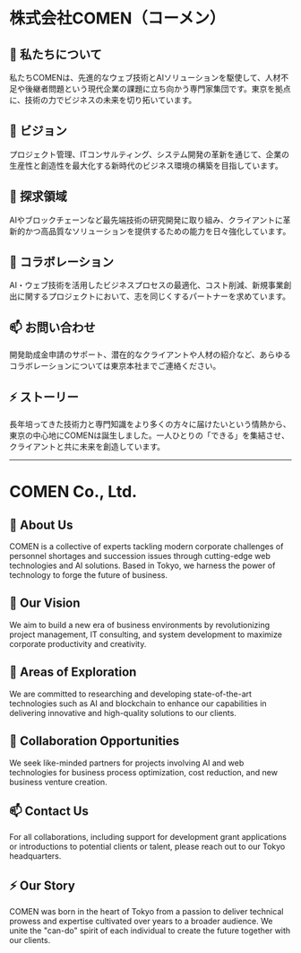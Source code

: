 # 株式会社COMEN（コーメン）

## 👋 私たちについて
私たちCOMENは、先進的なウェブ技術とAIソリューションを駆使して、人材不足や後継者問題という現代企業の課題に立ち向かう専門家集団です。東京を拠点に、技術の力でビジネスの未来を切り拓いています。

## 👀 ビジョン
プロジェクト管理、ITコンサルティング、システム開発の革新を通じて、企業の生産性と創造性を最大化する新時代のビジネス環境の構築を目指しています。

## 🌱 探求領域
AIやブロックチェーンなど最先端技術の研究開発に取り組み、クライアントに革新的かつ高品質なソリューションを提供するための能力を日々強化しています。

## 💞️ コラボレーション
AI・ウェブ技術を活用したビジネスプロセスの最適化、コスト削減、新規事業創出に関するプロジェクトにおいて、志を同じくするパートナーを求めています。

## 📫 お問い合わせ
開発助成金申請のサポート、潜在的なクライアントや人材の紹介など、あらゆるコラボレーションについては東京本社までご連絡ください。

## ⚡ ストーリー
長年培ってきた技術力と専門知識をより多くの方々に届けたいという情熱から、東京の中心地にCOMENは誕生しました。一人ひとりの「できる」を集結させ、クライアントと共に未来を創造しています。

---

# COMEN Co., Ltd.

## 👋 About Us
COMEN is a collective of experts tackling modern corporate challenges of personnel shortages and succession issues through cutting-edge web technologies and AI solutions. Based in Tokyo, we harness the power of technology to forge the future of business.

## 👀 Our Vision
We aim to build a new era of business environments by revolutionizing project management, IT consulting, and system development to maximize corporate productivity and creativity.

## 🌱 Areas of Exploration
We are committed to researching and developing state-of-the-art technologies such as AI and blockchain to enhance our capabilities in delivering innovative and high-quality solutions to our clients.

## 💞️ Collaboration Opportunities
We seek like-minded partners for projects involving AI and web technologies for business process optimization, cost reduction, and new business venture creation.

## 📫 Contact Us
For all collaborations, including support for development grant applications or introductions to potential clients or talent, please reach out to our Tokyo headquarters.

## ⚡ Our Story
COMEN was born in the heart of Tokyo from a passion to deliver technical prowess and expertise cultivated over years to a broader audience. We unite the "can-do" spirit of each individual to create the future together with our clients.
